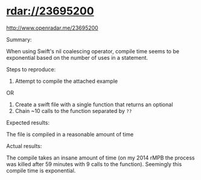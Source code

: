 # <rdar://23695200>

<http://www.openradar.me/23695200>

Summary:

When using Swift's nil coalescing operator, compile time seems to be
exponential based on the number of uses in a statement.

Steps to reproduce:

1. Attempt to compile the attached example

OR

1. Create a swift file with a single function that returns an optional
2. Chain ~10 calls to the function separated by `??`

Expected results:

The file is compiled in a reasonable amount of time

Actual results:

The compile takes an insane amount of time (on my 2014 rMPB the process
was killed after 59 minutes with 9 calls to the function). Seemingly
this compile time is exponential.
